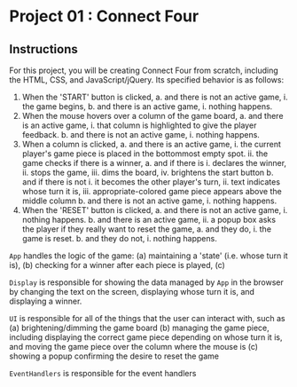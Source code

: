 # Project 01 : Connect Four

## Instructions

For this project, you will be creating Connect Four from scratch, including the
HTML, CSS, and JavaScript/jQuery.  Its specified behavior is as follows:

1.  When the 'START' button is clicked,
      a.  and there is not an active game,
        i.    the game begins,
      b.  and there is an active game,
        i.    nothing happens.
2.  When the mouse hovers over a column of the game board,
      a.  and there is an active game,
        i.    that column is highlighted to give the player feedback.
      b.  and there is not an active game,
        i.    nothing happens.
3.  When a column is clicked,
      a.  and there is an active game,
        i.    the current player's game piece is placed in the bottommost empty
              spot.
        ii.   the game checks if there is a winner,
          a.    and if there is
            i.    declares the winner,
            ii.   stops the game,
            iii.  dims the board,
            iv.   brightens the start button
          b.    and if there is not
            i.    it becomes the other player's turn,
            ii.   text indicates whose turn it is,
            iii.  appropriate-colored game piece appears above the middle column
      b.  and there is not an active game,
        i.    nothing happens.
4.  When the 'RESET' button is clicked,
      a.  and there is not an active game,
        i.    nothing happens.
      b.  and there is an active game,
        ii.   a popup box asks the player if they really want to reset the game,
          a.    and they do,
            i.    the game is reset.
          b.    and they do not,
            i.    nothing happens.

`App` handles the logic of the game:
(a) maintaining a 'state' (i.e. whose turn it is),
(b) checking for a winner after each piece is played,
(c)

`Display` is responsible for showing the data managed by `App` in the browser by
changing the text on the screen, displaying whose turn it is, and displaying a
winner.

`UI` is responsible for all of the things that the user can interact with, such as
(a) brightening/dimming the game board
(b) managing the game piece, including displaying the correct game piece depending
    on whose turn it is, and moving the game piece over the column where the mouse
    is
(c) showing a popup confirming the desire to reset the game


`EventHandlers` is responsible for the event handlers

